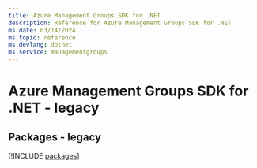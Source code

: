 ```yaml
---
title: Azure Management Groups SDK for .NET
description: Reference for Azure Management Groups SDK for .NET
ms.date: 03/14/2024
ms.topic: reference
ms.devlang: dotnet
ms.service: managementgroups
---
```

# Azure Management Groups SDK for .NET - legacy
## Packages - legacy
[!INCLUDE [packages](management-groups-index.md)]